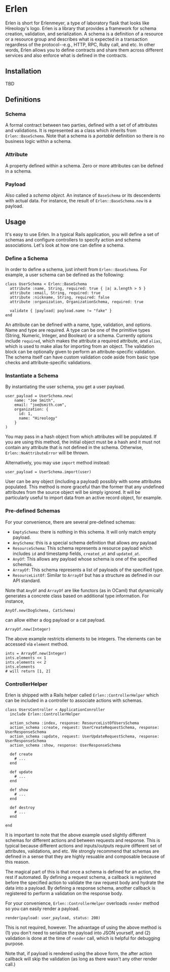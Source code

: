 # Erlen

Erlen is short for Erlenmeyer, a type of laboratory flask that looks like
Hireology's logo. Erlen is a library that provides a framework for schema
creation, validation, and serialization. A schema is a definition of a
resource or a resource group and describes what is expected in a transaction
regardless of the protocol--e.g., HTTP, RPC, Ruby call, and etc. In other
words, Erlen allows you to define contracts and share them across different
services and also enforce what is defined in the contracts.

## Installation

TBD

## Definitions

### Schema 

A formal contract between two parties, defined with a set of of attributes
and validations. It is represented as a class which inherits from
`Erlen::BaseSchema`. Note that a schema is a _portable_ definition so there
is no business logic within a schema.

### Attribute

A property defined within a schema. Zero or more attributes can be defined
in a schema.

### Payload

Also called a _schema object_. An instance of `BaseSchema` or its
descendents with actual data. For instance, the result of
`Erlen::BaseSchema.new` is a payload.

## Usage

It's easy to use Erlen. In a typical Rails application, you will define a
set of schemas and configure controllers to specify action and schema
associations. Let's look at how one can define a schema.

### Define a Schema

In order to define a schema, just inherit from `Erlen::BaseSchema`. For
example, a user schema can be defined as the following:

    class UserSchema < Erlen::BaseSchema
      attribute :name, String, required: true { |a| a.length > 5 }
      attribute :email, String, required: true
      attribute :nickname, String, required: false
      attribute :organization, OrganizationSchema, required: true

      validate { |payload| payload.name != "fake" }
    end

An attribute can be defined with a name, type, validation, and options.
Name and type are required. A type can be one of the primitive types
(String, Numeric, Integer, and Boolean) or a schema. Currently options
include `required`, which makes the attribute a required attribute, and
`alias`, which is used to make alias for importing from an object. The
validation block can be optionally given to perform an attribute-specific
validation.  The schema itself can have custom validation code aside from
basic type checks and attribute-specific validations.

### Instantiate a Schema

By instantiating the user schema, you get a user payload.

    user_payload = UserSchema.new(
        name: "Joe Smith",
        email: "joe@smith.com",
        organization: {
          id: 1,
          name: "Hireology"
        }
    )

You may pass in a hash object from which attributes will be populated. If
you are using this method, the initial object must be a hash and it must not
contain any attribute that is not defined in the schema. Otherwise,
`Erlen::NoAttributeError` will be thrown.

Alternatively, you may use `import` method instead:

    user_payload = UserSchema.import(user)

User can be any object (including a payload) possibly with some attributes
populated. This method is more graceful than the former that any undefined
attributes from the source object will be simply ignored. It will be
particularly useful to import data from an active record object, for
example.

### Pre-defined Schemas

For your convenience, there are several pre-defined schemas:

* `EmptySchema`: there is nothing in this schema. It will only match empty
payload.
* `AnySchema`: this is a special schema definition that allows _any_
payload
* `ResourceSchema`: This schema represents a resource payload which includes
`id` and timestamp fields, `created_at` and `updated_at`.
* `AnyOf`: This allows any payload whose schema is one of the specified
schemas.
* `ArrayOf`: This schema represents a list of payloads of the specified
type.
* `ResourceListOf`: Similar to `ArrayOf` but has a structure as defined in
our API standard.

Note that `AnyOf` and `ArrayOf` are like functors (as in OCaml) that
dynamically generates a concrete class based on additional type information.
For instance,

    AnyOf.new(DogSchema, CatSchema)

can allow either a dog payload or a cat payload.

    ArrayOf.new(Integer)

The above example restricts elements to be integers. The elements can be
accessed via `element` method.

    ints = ArrayOf.new(Integer)
    ints.elements << 1
    ints.elements << 2
    ints.elements 
    # will return [1, 2]

### ControllerHelper

Erlen is shipped with a Rails helper called `Erlen::ControllerHelper` which
can be included in a controller to associate actions with schemas.

    class UsersController < ApplicationConroller
      include Erlen::ControllerHelper

      action_schema :index, response: ResourceListOfUsersSchema
      action_schema :create, request: UserCreateRequestSchema, response: UserResponseSchema
      action_schema :update, request: UserUpdateRequestSchema, response: UserResponseSchema
      action_schema :show, response: UserResponseSchema

      def create
        # ...
      end

      def update
        # ...
      end

      def show
        # ...
      end

      def destroy
        # ...
      end

    end

It is important to note that the above example used slightly different
schemas for different actions and between requests and response. This is
typical because different actions and inputs/outputs require different set
of attributes, validations, and etc. We strongly recommend that schemas are
defined in a sense that they are highly resuable and composable because of
this reason.

The magical part of this is that once a schema is defined for an action, the
rest if automated. By defining a request schema, a callback is registered
before the specified action to validate the raw request body and hydrate the
data into a payload. By defining a response schema, another callback is
registered to perform a validation on the response body.

For your convenience, `Erlen::ControllerHelper` overloads `render` method so
you can easily render a payload.

    render(payload: user_payload, status: 200)

This is not required, however. The advantage of using the above method is
(1) you don't need to serialize the payload into JSON yourself, and (2)
validation is done at the time of `render` call, which is helpful for
debugging purpose. 

Note that, if payload is rendered using the above form, the after action
callback will skip the validation (as long as there wasn't any other render
call.)

